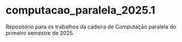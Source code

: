 # computacao_paralela_2025.1
Repositório para os trabalhos da cadeira de Computação paralela do primeiro semestre de 2025.
